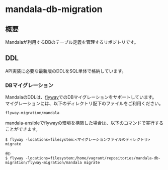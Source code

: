 # mandala-db-migration

## 概要

Mandalaが利用するDBのテーブル定義を管理するリポジトリです。


## DDL

API実装に必要な最新版のDDLをSQL単体で格納しています。


### DBマイグレーション

MandalaのDDLは、[flyway](https://flywaydb.org/)でのDBマイグレーションをサポートしています。  
マイグレーションには、以下のディレクトリ配下のファイルをご利用ください。

```
flyway-migration/mandala
```

mandala-ansibleでflywayの環境を構築した場合は、以下のコマンドで実行することができます。

```
$ flyway -locations=filesystem:<マイグレーションファイルのディレクトリ> migrate

例）
$ flyway -locations=filesystem:/home/vagrant/repositories/mandala-db-migration/flyway-migration/mandala migrate
```
